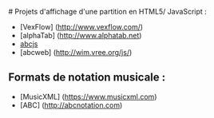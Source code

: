 # Projets d'affichage d'une partition en HTML5/ JavaScript :
- [VexFlow] (http://www.vexflow.com/) 
- [alphaTab] (http://www.alphatab.net)
- [abcjs](https://github.com/paulrosen/abcjs)
- [abcweb] (http://wim.vree.org/js/)

## Formats de notation musicale : 
- [MusicXML] (https://www.musicxml.com)
- [ABC] (http://abcnotation.com)
